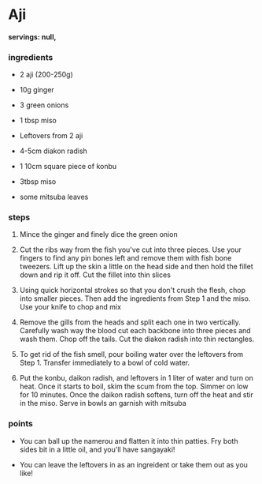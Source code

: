 # Aji
#### servings: null,
### ingredients
- 2 aji (200-250g)
- 10g ginger
- 3 green onions
- 1 tbsp miso

- Leftovers from 2 aji
- 4-5cm diakon radish
- 1 10cm square piece of konbu
- 3tbsp miso
- some mitsuba leaves

    
### steps
1. Mince the ginger and finely dice the green onion

2. Cut the ribs way from the fish you've cut into three pieces. Use your fingers to find any pin bones left and remove them with fish bone tweezers. Lift up the skin a little on the head side and then hold the fillet down and rip it off. Cut the fillet into thin slices

3. Using quick horizontal strokes so that you don't crush the flesh, chop into smaller pieces. Then add the ingredients from Step 1 and the miso. Use your knife to chop and mix


4. Remove the gills from the heads and split each one in two vertically. Carefully wash way the blood cut each backbone into three pieces and wash them. Chop off the tails. Cut the diakon radish into thin rectangles.

5. To get rid of the fish smell, pour boiling water over the leftovers from Step 1. Transfer immediately to a bowl of cold water.

6. Put the konbu, daikon radish, and leftovers in 1 liter of water and turn on heat. Once it starts to boil, skim the scum from the top. Simmer on low for 10 minutes. Once the daikon radish softens, turn off the heat and stir in the miso. Serve in bowls an garnish with mitsuba

### points
- You can ball up the namerou and flatten it into thin patties. Fry both sides  bit in a little oil, and you'll have sangayaki!

- You can leave the leftovers in as an ingreident or take them out as you like!
